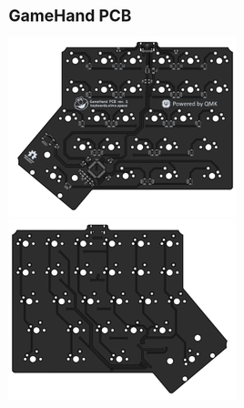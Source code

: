 # GameHand PCB

<img src="back.png" alt="pcb_back" width="400"/><img src="front.png" alt="pcb_front" width="400"/>
